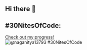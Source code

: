 ## Hi there 👋

## #30NitesOfCode:
  [Check out my progress!](https://www.codedex.io/@naganitya13793/30-nites-of-code)  
  ![@naganitya13793 #30NitesOfCode](https://www.codedex.io/api/petStatus?user=naganitya13793)

<!--
**NagaNitya/NagaNitya** is a ✨ _special_ ✨ repository because its `README.md` (this file) appears on your GitHub profile.

Here are some ideas to get you started:

- 🔭 I’m currently working on ...
- 🌱 I’m currently learning ...
- 👯 I’m looking to collaborate on ...
- 🤔 I’m looking for help with ...
- 💬 Ask me about ...
- 📫 How to reach me: ...
- 😄 Pronouns: ...
- ⚡ Fun fact: ...
-->
